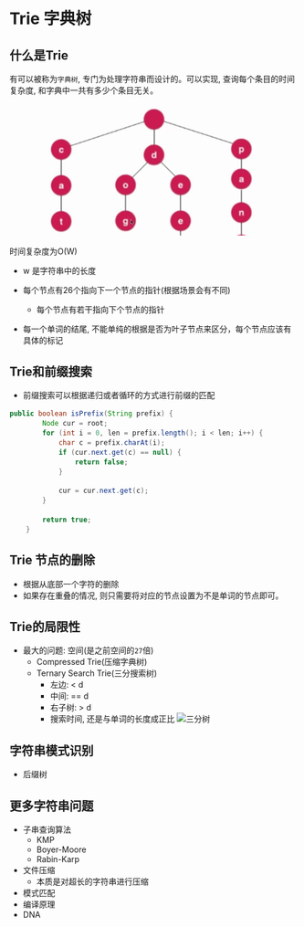 # Trie 字典树
## 什么是Trie
有可以被称为`字典树`, 专门为处理字符串而设计的。可以实现, 查询每个条目的时间复杂度, 和字典中一共有多少个条目无关。

![trie结构图](../../img/数据结构/trie.png)

时间复杂度为O(W)
- w 是字符串中的长度


- 每个节点有26个指向下一个节点的指针(根据场景会有不同)
  - 每个节点有若干指向下个节点的指针
- 每一个单词的结尾, 不能单纯的根据是否为叶子节点来区分，每个节点应该有具体的标记

## Trie和前缀搜索
- 前缀搜索可以根据递归或者循环的方式进行前缀的匹配
```java
public boolean isPrefix(String prefix) {
        Node cur = root;
        for (int i = 0, len = prefix.length(); i < len; i++) {
            char c = prefix.charAt(i);
            if (cur.next.get(c) == null) {
                return false;
            }

            cur = cur.next.get(c);
        }

        return true;
    }
```

## Trie 节点的删除
- 根据从底部一个字符的删除
- 如果存在重叠的情况, 则只需要将对应的节点设置为不是单词的节点即可。

## Trie的局限性
- 最大的问题: 空间(是之前空间的`27`倍)
  - Compressed Trie(压缩字典树)
  - Ternary Search Trie(三分搜索树)
    - 左边: < d
    - 中间: == d
    - 右子树: > d
    - 搜索时间, 还是与单词的长度成正比
![三分树](../../img/数据结构/TST.ptgggggggggggggggggggggggggggggggggggggbng)


## 字符串模式识别
- 后缀树

## 更多字符串问题
- 子串查询算法
  - KMP
  - Boyer-Moore
  - Rabin-Karp
- 文件压缩
  - 本质是对超长的字符串进行压缩
- 模式匹配
- 编译原理
- DNA
